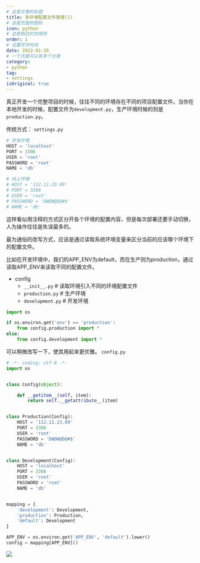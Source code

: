 ```yaml
---
# 这是文章的标题
title: 多环境配置文件管理(1)
# 这是页面的图标
icon: python
# 这是侧边栏的顺序
order: 1
# 设置写作时间
date: 2022-01-26
# 一个页面可以有多个分类
category:
- python
tag:
- settings
isOriginal: true
---
```


真正开发一个完整项目的时候，往往不同的环境存在不同的项目配置文件。当你在本地开发的时候，配置文件为`development.py`，生产环境时候的则是`production.py`。
<!--more-->
传统方式：
`settings.py`
```python
# 开发环境
HOST = 'localhost'
PORT = 3306
USER = 'root'
PASSWORD = 'root'
NAME = 'db'

# 线上环境
# HOST = '112.11.23.89'
# PORT = 3306
# USER = 'root'
# PASSWORD = 'DWDW@D@#$'
# NAME = 'db'
```

这样看似用注释的方式区分开各个环境的配置内容，但是每次部署还要手动切换，人为操作往往是失误最多的。

最为通俗的改写方式，应该是通过读取系统环境变量来区分当前的应该哪个环境下的配置文件。

比如在开发环境中，我们的APP_ENV为default，而在生产则为production，通过读取APP_ENV来读取不同的配置文件。
- config
    - `__init__.py`		# 读取环境引入不同的环境配置文件
    - `production.py`		# 生产环境
    - `development.py`   # 开发环境

```python
import os

if os.environ.get('env') == 'production':
    from config.production import *
else:
    from config.development import *
```


可以稍微改写一下，使其用起来更优雅。
`config.py`
```python
# -*- coding: utf-8 -*-
import os


class Config(object):

    def __getitem__(self, item):
        return self.__getattribute__(item)


class Production(Config):
    HOST = '112.11.23.89'
    PORT = 3306
    USER = 'root'
    PASSWORD = 'DWDW@D@#$'
    NAME = 'db'


class Development(Config):
    HOST = 'localhost'
    PORT = 3306
    USER = 'root'
    PASSWORD = 'root'
    NAME = 'db'


mapping = {
    'development': Development,
    'production': Production,
    'default': Development
}

APP_ENV = os.environ.get('APP_ENV', 'default').lower()
config = mapping[APP_ENV]()

```

![](https://miclon-job.oss-cn-hangzhou.aliyuncs.com/img/20220608082931.png)
